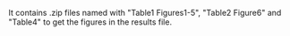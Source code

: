It contains .zip files named with "Table1 Figures1-5", "Table2 Figure6" and "Table4" to get the figures in the results file.
